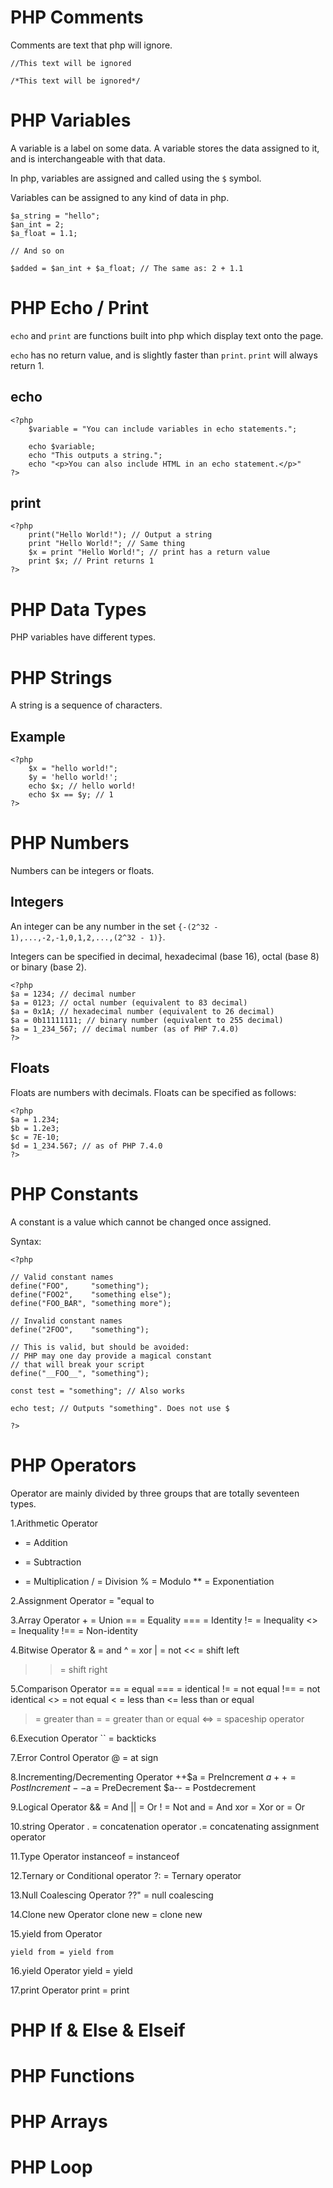 # PHP Comments

Comments are text that php will ignore.

```
//This text will be ignored 

/*This text will be ignored*/
```

# PHP Variables

A variable is a label on some data. A variable stores the data assigned to it, and is interchangeable with that data.

In php, variables are assigned and called using the `$` symbol.

Variables can be assigned to any kind of data in php. 

```
$a_string = "hello";
$an_int = 2;
$a_float = 1.1;

// And so on

$added = $an_int + $a_float; // The same as: 2 + 1.1

```

# PHP Echo / Print

`echo` and `print` are functions built into php which display text onto the page.

`echo` has no return value, and is slightly faster than `print`. `print` will always return 1. 

## echo
```
<?php
    $variable = "You can include variables in echo statements.";

    echo $variable;
    echo "This outputs a string.";
    echo "<p>You can also include HTML in an echo statement.</p>"
?>
```

## print
```
<?php
    print("Hello World!"); // Output a string 
    print "Hello World!"; // Same thing 
    $x = print "Hello World!"; // print has a return value
    print $x; // Print returns 1
?>
```




# PHP Data Types
PHP variables have different types.  
# PHP Strings
A string is a sequence of characters. 
## Example
```
<?php
	$x = "hello world!";
	$y = 'hello world!';
	echo $x; // hello world!
	echo $x == $y; // 1
?>
```
# PHP Numbers
Numbers can be integers or floats.

## Integers

An integer can be any number in the set `{-(2^32 - 1),...,-2,-1,0,1,2,...,(2^32 - 1)}`. 

Integers can be specified in  decimal, hexadecimal (base 16), octal (base 8) or binary (base 2).

```
<?php
$a = 1234; // decimal number
$a = 0123; // octal number (equivalent to 83 decimal)
$a = 0x1A; // hexadecimal number (equivalent to 26 decimal)
$a = 0b11111111; // binary number (equivalent to 255 decimal)
$a = 1_234_567; // decimal number (as of PHP 7.4.0)
?>
```

## Floats 

Floats are numbers with decimals. Floats can be specified as follows:

```
<?php
$a = 1.234; 
$b = 1.2e3; 
$c = 7E-10;
$d = 1_234.567; // as of PHP 7.4.0
?>
```

# PHP Constants

A constant is a value which cannot be changed once assigned.

Syntax:

```
<?php

// Valid constant names
define("FOO",     "something");
define("FOO2",    "something else");
define("FOO_BAR", "something more");

// Invalid constant names
define("2FOO",    "something");

// This is valid, but should be avoided:
// PHP may one day provide a magical constant
// that will break your script
define("__FOO__", "something"); 

const test = "something"; // Also works

echo test; // Outputs "something". Does not use $ 

?>
```

# PHP Operators

Operator are mainly divided by three groups that are totally seventeen types.

1.Arithmetic Operator

+ = Addition
- = Subtraction
* = Multiplication
/ = Division
% = Modulo
** = Exponentiation

2.Assignment Operator
     = "equal to

3.Array Operator
    + = Union
    == = Equality
    === = Identity
    != = Inequality
    <> = Inequality
    !== =    Non-identity

4.Bitwise Operator
& = and
^ = xor
| = not
<< = shift left
>> = shift right

5.Comparison Operator
==  = equal
=== = identical
!=  = not equal
!== = not identical
<>  = not equal
< = less than
<= less than or equal
> = greater than
>= = greater than or equal
<=> = spaceship operator

6.Execution Operator
`` = backticks 

7.Error Control Operator
    @ = at sign

8.Incrementing/Decrementing Operator
    ++$a = PreIncrement
    $a++ = PostIncrement
    --$a = PreDecrement
    $a-- = Postdecrement

9.Logical Operator
    && = And
    || = Or
    ! = Not
    and = And
    xor = Xor
    or = Or

10.string Operator
    . =  concatenation operator
    .= concatenating assignment operator

11.Type Operator
    instanceof = instanceof

12.Ternary or Conditional operator
   ?: = Ternary operator

13.Null Coalescing Operator
    ??" = null coalescing

14.Clone new Operator
    clone new = clone new

15.yield from Operator

    yield from = yield from

16.yield Operator
    yield = yield

17.print Operator
    print = print

# PHP If & Else & Elseif
# PHP Functions
# PHP Arrays
# PHP Loop
